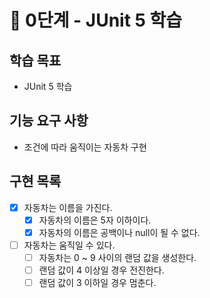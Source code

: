 # 🚀 0단계 - JUnit 5 학습

## 학습 목표
- JUnit 5 학습

## 기능 요구 사항
- 조건에 따라 움직이는 자동차 구현

## 구현 목록
- [x] 자동차는 이름을 가진다.
  - [x] 자동차의 이름은 5자 이하이다.
  - [x] 자동차의 이름은 공백이나 null이 될 수 없다.
- [ ] 자동차는 움직일 수 있다.
  - [ ] 자동차는 0 ~ 9 사이의 랜덤 값을 생성한다.
  - [ ] 랜덤 값이 4 이상일 경우 전진한다.
  - [ ] 랜덤 값이 3 이하일 경우 멈춘다.
